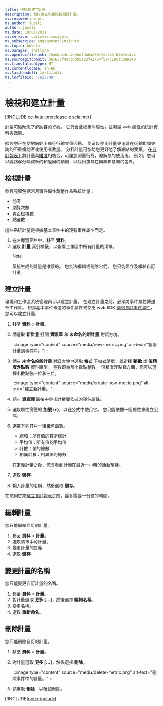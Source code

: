 ```yaml
---
title: 檢視和建立計量
description: 如何建立和編輯和刪除計量。
ms.reviewer: mhart
ms.author: jusali
author: jusali
ms.date: 10/01/2021
ms.service: customer-insights
ms.subservice: engagement-insights
ms.topic: how-to
ms.manager: shellyha
ms.openlocfilehash: 79600a14bc7e98dfd066270f19c353fd007e1341
ms.sourcegitcommit: 565637f49cbdd05a82f42784f594c19cac299140
ms.translationtype: HT
ms.contentlocale: zh-HK
ms.lasthandoff: 10/11/2021
ms.locfileid: "7623749"
---
```

# <a name="view-and-create-metrics"></a>檢視和建立計量

[!INCLUDE [cc-beta-prerelease-disclaimer](includes/cc-beta-prerelease-disclaimer.md)]

計量可協助您了解訪客的行為。 它們會彙總事件屬性，並測量 web 屬性的統計資料與效能。  

假設您正在您的網站上執行行銷宣傳活動。 您可以使用計量來追蹤在促銷期間來訪的不重複訪客或使用者數量。 分析計量可協助您更好地了解網站的受眾。 在[自訂報表](custom-reports.md)上將計量與[維度](dimensions.md)相結合，可讓您測量行為，瞭解您的使用者。 例如，您可以將訪客分隔成新的和返回的類別，以找出族群在興趣和意圖的差異。

## <a name="view-metrics"></a>檢視計量

參與見解包括常用事件屬性彙整作為系統計量： 

- 訪客
- 瀏覽次數
- 頁面檢視數
- 點選數

這些系統計量是根據基本事件中的現有事件屬性而定。

1. 在左導覽窗格中，移至 **資料**。 
1. 選取 **計量** 索引標籤，以查看工作區中所有計量的清單。 
   > [!NOTE]
   > 系統生成的計量是唯讀的。 您無法編輯或刪除它們。 您只能建立及編輯自訂計量。

## <a name="create-a-metric"></a>建立計量

環境和工作區系統管理員可以建立計量。 在建立計量之前，必須將事件屬性傳送至工作區。 根據基本事件傳送的事件屬性或使用 web SDK [傳送自訂事件屬性](advanced-SDK-implementation.md)，您可以建立計量。

1. 移至 **資料** > **計量**。
1. 請選取 **新計量** 打開 **資源庫** 和 **未命名的新計量** 對話方塊。

   :::image type="content" source="media/new-metric.png" alt-text="新增計量到事件中。":::

1. 請在 **未命名的新計量** 對話方塊中選取 **格式** 下拉式清單，並選擇 **整數** 或 **倍精度浮點數** 資料類型。 整數即為無小數點整數。 倍精度浮點數方面，您可以選擇小數點後一位和三位。

   :::image type="content" source="media/create-new-metric.png" alt-text="建立新計量。":::
   
5. 請在 **資源庫** 窗格中尋找計量要依據的事件屬性。
6. 選取屬性旁邊的 **加號 (+)**，以在公式中使用它。 您只能依據一個屬性來建立公式。 
7. 選擇下列其中一組彙整函數。 

   - 總和：所有值的算術總計 
   - 平均值：所有值的平均值
   - 計數：值的總數
   - 相異計數：相異值的總數

   在定義計量之後，您會看到計量在最近一小時的活動預覽。

1. 選取 **儲存**。 
1. 輸入計量的名稱，然後選取 **儲存**。

在您用它來[建立自訂報表之前](custom-reports.md)，最多需要一分鐘的時間。

## <a name="edit-a-metric"></a>編輯計量

您只能編輯自訂的計量。

1. 移至 **資料** > **計量**。
1. 選取清單中的計量。
1. 變更計量的定義
1. 選取 **儲存**。

## <a name="change-the-name-of-a-metric"></a>變更計量的名稱

您只能變更自訂計量的名稱。

1. 移至 **資料** > **計量**。
1. 對計量選取 **更多 [...]**，然後選擇 **編輯名稱**。
1. 變更名稱。 
1. 選取 **重新命名**。

## <a name="delete-a-metric"></a>刪除計量

您只能刪除自訂的計量。

1. 移至 **資料** > **計量**。
1. 對計量選取 **更多 [...]**，然後選擇 **刪除**。

   :::image type="content" source="media/delete-metric.png" alt-text="刪除事件中的計量。":::

1. 請選取 **刪除**，以確認刪除。



[!INCLUDE[footer-include](../includes/footer-banner.md)]
